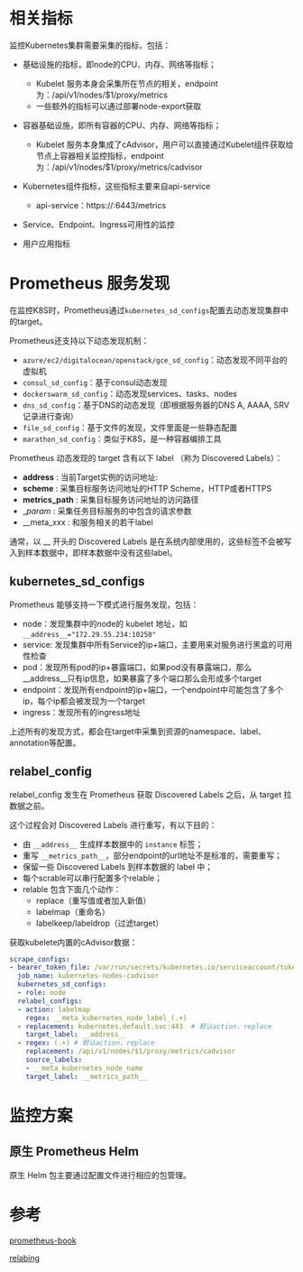 # 相关指标

监控Kubernetes集群需要采集的指标，包括：

- 基础设施的指标，即node的CPU、内存、网络等指标；
    - Kubelet 服务本身会采集所在节点的相关，endpoint为：/api/v1/nodes/$1/proxy/metrics
    - 一些额外的指标可以通过部署node-export获取
    
- 容器基础设施，即所有容器的CPU、内存、网络等指标；
    - Kubelet 服务本身集成了cAdvisor，用户可以直接通过Kubelet组件获取给节点上容器相关监控指标，endpoint为：/api/v1/nodes/$1/proxy/metrics/cadvisor
    
- Kubernetes组件指标，这些指标主要来自api-service
    - api-service：https://<cluster-ip>:6443/metrics

- Service、Endpoint、Ingress可用性的监控

- 用户应用指标


# Prometheus 服务发现

在监控K8S时，Prometheus通过```kubernetes_sd_configs```配置去动态发现集群中的target。

Prometheus还支持以下动态发现机制：
- ```azure/ec2/digitalocean/openstack/gce_sd_config```：动态发现不同平台的虚拟机
- ```consul_sd_config```：基于consul动态发现
- ```dockerswarm_sd_config```：动态发现services、tasks、nodes
- ```dns_sd_config```：基于DNS的动态发现（即根据服务器的DNS A, AAAA, SRV记录进行查询）
- ```file_sd_config```：基于文件的发现，文件里面是一些静态配置
- ```marathon_sd_config```：类似于K8S，是一种容器编排工具

Prometheus 动态发现的 target 含有以下 label （称为 Discovered Labels）：

- __address__ : 当前Target实例的访问地址<host>:<port>
- __scheme__ : 采集目标服务访问地址的HTTP Scheme，HTTP或者HTTPS
- __metrics_path__ : 采集目标服务访问地址的访问路径
- __param_<name> : 采集任务目标服务的中包含的请求参数
- __meta_xxx : 和服务相关的若干label

通常，以 __ 开头的 Discovered Labels 是在系统内部使用的，这些标签不会被写入到样本数据中，即样本数据中没有这些label。

## kubernetes_sd_configs

Prometheus 能够支持一下模式进行服务发现，包括：

- node：发现集群中的node的 kubelet 地址，如```__address__="172.29.55.234:10250"```
- service: 发现集群中所有Service的ip+端口，主要用来对服务进行黑盒的可用性检查
- pod：发现所有pod的ip+暴露端口，如果pod没有暴露端口，那么__address__只有ip信息，如果暴露了多个端口那么会形成多个target
- endpoint：发现所有endpoint的ip+端口，一个endpoint中可能包含了多个ip，每个ip都会被发现为一个target
- ingress：发现所有的ingress地址

上述所有的发现方式，都会在target中采集到资源的namespace、label、annotation等配置。


## relabel_config

relabel_config 发生在 Prometheus 获取 Discovered Labels 之后，从 target 拉数据之前。

这个过程会对 Discovered Labels 进行重写，有以下目的：

- 由 ```__address__``` 生成样本数据中的 ```instance``` 标签；
- 重写 ```__metrics_path__```，部分endpoint的url地址不是标准的，需要重写；
- 保留一些 Discovered Labels 到样本数据的 label 中；
- 每个scrable可以串行配置多个relable；
- relable 包含下面几个动作：
    - replace（重写值或者加入新值）
    - labelmap（重命名）
    - labelkeep/labeldrop（过滤target）
    

获取kubelete内置的cAdvisor数据：

```yaml
scrape_configs:
- bearer_token_file: /var/run/secrets/kubernetes.io/serviceaccount/token
  job_name: kubernetes-nodes-cadvisor
  kubernetes_sd_configs:
  - role: node
  relabel_configs:
  - action: labelmap
    regex: __meta_kubernetes_node_label_(.+)
  - replacement: kubernetes.default.svc:443  # 默认action，replace
    target_label: __address__
  - regex: (.+) # 默认action，replace
    replacement: /api/v1/nodes/$1/proxy/metrics/cadvisor
    source_labels:
    - __meta_kubernetes_node_name
    target_label: __metrics_path__
```

# 监控方案

## 原生 Prometheus Helm

原生 Helm 包主要通过配置文件进行相应的包管理。


# 参考

[prometheus-book](https://yunlzheng.gitbook.io/prometheus-book)

[relabing](https://yunlzheng.gitbook.io/prometheus-book/part-ii-prometheus-jin-jie/sd/service-discovery-with-relabel)
